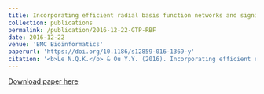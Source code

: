 ```yaml
---
title: Incorporating efficient radial basis function networks and significant amino acid pairs for predicting GTP binding sites in transport proteins
collection: publications
permalink: /publication/2016-12-22-GTP-RBF
date: 2016-12-22
venue: 'BMC Bioinformatics'
paperurl: 'https://doi.org/10.1186/s12859-016-1369-y'
citation: '<b>Le N.Q.K.</b> & Ou Y.Y. (2016). Incorporating efficient radial basis function networks and significant amino acid pairs for predicting GTP binding sites in transport proteins. <i>BMC Bioinformatics</i>, 17(19), 183.'
---
```


[Download paper here](https://doi.org/10.1186/s12859-016-1369-y)
